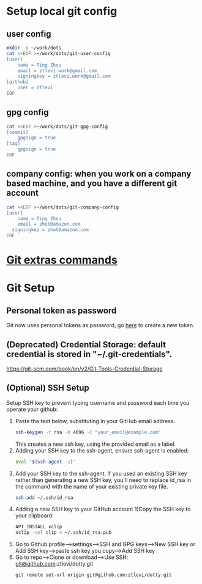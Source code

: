 # Setup local git config

## user config

```sh
mkdir -p ~/work/dots
cat <<EOF >~/work/dots/git-user-config
[user]
	name = Ting Zhou
	email = ztlevi.work@gmail.com
	signingkey = ztlevi.work@gmail.com
[github]
	user = ztlevi
EOF
```

## gpg config

```sh
cat <<EOF >~/work/dots/git-gpg-config
[commit]
	gpgsign = true
[tag]
	gpgsign = true
EOF
```

## company config: when you work on a company based machine, and you have a different git account

```sh
cat <<EOF >~/work/dots/git-company-config
[user]
	name = Ting Zhou
	email = zhot@amazon.com
  signingkey = zhot@amazon.com
EOF
```

# [Git extras commands](https://github.com/tj/git-extras/blob/master/Commands.md)

# Git Setup

## Personal token as password

Git now uses personal tokens as password, go [here](https://github.com/settings/tokens) to create a
new token.

## (Deprecated) Credential Storage: default credential is stored in "~/.git-credentials".

https://git-scm.com/book/en/v2/Git-Tools-Credential-Storage

## (Optional) SSH Setup

Setup SSH key to prevent typing username and password each time you operate your github:

1. Paste the text below, substituting in your GitHub email address.
   ```sh
   ssh-keygen -t rsa -b 4096 -C "your_email@example.com"
   ```
   This creates a new ssh key, using the provided email as a label.
2. Adding your SSH key to the ssh-agent, ensure ssh-agent is enabled:
   ```sh
   eval "$(ssh-agent -s)"
   ```
3. Add your SSH key to the ssh-agent. If you used an existing SSH key rather than generating a new
   SSH key, you'll need to replace id_rsa in the command with the name of your existing private key
   file.
   ```sh
   ssh-add ~/.ssh/id_rsa
   ```
4. Adding a new SSH key to your GitHub account 1)Copy the SSH key to your clipboard:
   ```sh
   APT_INSTALL xclip
   xclip -sel clip < ~/.ssh/id_rsa.pub
   ```
5. Go to Github profile-->settings-->SSH and GPG keys-->New SSH key or Add SSH key-->paste ssh key
   you copy-->Add SSH key
6. Go to repo-->Clone or download-->Use SSH: git@github.com:ztlevi/dotty.git
   ```sh
   git remote set-url origin git@github.com:ztlevi/dotty.git
   ```
